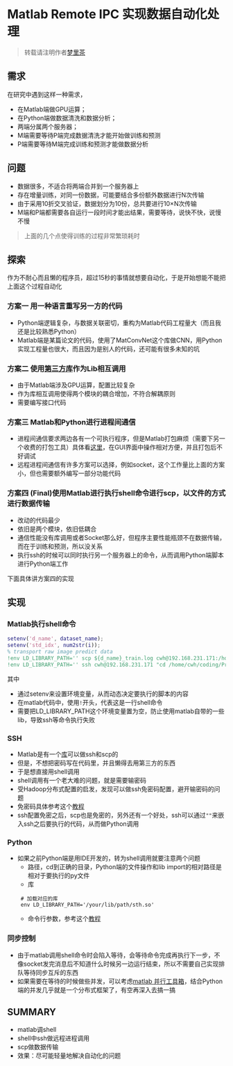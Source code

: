 # Matlab Remote IPC 实现数据自动化处理
> 转载请注明作者[梦里茶](https://github.com/ahangchen)

## 需求
在研究中遇到这样一种需求，
- 在Matlab端做GPU运算；
- 在Python端做数据清洗和数据分析；
- 两端分属两个服务器；
- M端需要等待P端完成数据清洗才能开始做训练和预测
- P端需要等待M端完成训练和预测才能做数据分析

## 问题
- 数据很多，不适合将两端合并到一个服务器上
- 存在增量训练，对同一份数据，可能要结合多份额外数据进行N次传输
- 由于采用10折交叉验证，数据划分为10份，总共要进行10×N次传输
- M端和P端都需要各自运行一段时间才能出结果，需要等待，说快不快，说慢不慢

> 上面的几个点使得训练的过程非常繁琐耗时

## 探索
作为不耐心而且懒的程序员，超过15秒的事情就想要自动化，于是开始想能不能把上面这个过程自动化

### 方案一 用一种语言重写另一方的代码
- Python端逻辑复杂，与数据关联密切，重构为Matlab代码工程量大（而且我还是比较熟悉Python）
- Matlab端是某篇论文的代码，使用了MatConvNet这个库做CNN，用Python实现工程量也很大，而且因为是别人的代码，还可能有很多未知的坑

### 方案二 使用[第三方库](http://mlabwrap.sourceforge.net/)作为Lib相互调用
- 由于Matlab端涉及GPU运算，配置比较复杂
- 作为库相互调用使得两个模块的耦合增加，不符合解耦原则
- 需要编写接口代码

### 方案三 Matlab和Python进行进程间通信
- 进程间通信要求两边各有一个可执行程序，但是Matlab打包麻烦（需要下另一个收费的打包工具）具体看[这里](https://www.youtube.com/watch?v=6b_NmBEW9ak)，在GUI界面中操作相对方便，并且打包后不好调试
- 远程进程间通信有许多方案可以选择，例如socket，这个工作量比上面的方案小，但也需要额外编写一部分功能代码

### 方案四 (Final)使用Matlab进行执行shell命令进行scp，以文件的方式进行数据传输
- 改动的代码最少
- 依旧是两个模块，依旧低耦合
- 通信性能没有库调用或者Socket那么好，但程序主要性能瓶颈不在数据传输，而在于训练和预测，所以没关系
- 执行ssh的时候可以同时执行另一个服务器上的命令，从而调用Python端脚本进行Python端工作

下面具体讲方案四的实现

## 实现
### Matlab执行shell命令
```matlab
setenv('d_name', dataset_name);
setenv('std_idx', num2str(i));
% transport raw image predict data
!env LD_LIBRARY_PATH='' scp ${d_name}_train.log cwh@192.168.231.171:/home/cwh/coding/Project/data/${std_idx}-train/renew_pid.log
!env LD_LIBRARY_PATH='' ssh cwh@192.168.231.171 "cd /home/cwh/coding/Project; python data_analysis.py data/${std_idx}-train"
```

其中
- 通过setenv来设置环境变量，从而动态决定要执行的脚本的内容
- 在matlab代码中，使用`!`开头，代表这是一行shell命令
- 需要把LD_LIBRARY_PATH这个环境变量置为空，防止使用matlab自带的一些lib，导致ssh等命令执行失败

### SSH
- Matlab是有一个[库](https://cn.mathworks.com/matlabcentral/fileexchange/27999-ssh-from-matlab--updated--+-sftp-scp)可以做ssh和scp的
- 但是，不想把密码写在代码里，并且懒得去用第三方的东西
- 于是想直接用shell调用
- shell调用有一个老大难的问题，就是需要输密码
- 受Hadoop分布式配置的启发，发现可以做ssh免密码配置，避开输密码的问题
- 免密码具体参考这个[教程](https://my.oschina.net/aiguozhe/blog/33994)
- ssh配置免密之后，scp也是免密的，另外还有一个好处，ssh可以通过`""`来嵌入ssh之后要执行的代码，从而做Python调用

### Python
- 如果之前Python端是用IDE开发的，转为shell调用就要注意两个问题
  - 路径，cd到正确的目录，Python端的文件操作和lib import的相对路径是相对于要执行的py文件
  - 库
   ```shell
    # 加载对应的库
    env LD_LIBRARY_PATH='/your/lib/path/sth.so'
    ```
  - 命令行参数，参考这个[教程](http://lingxiankong.github.io/blog/2014/01/14/command-line-parser/)

### 同步控制
- 由于matlab调用shell命令时会陷入等待，会等待命令完成再执行下一步，不像socket发完消息后不知道什么时候另一边运行结束，所以不需要自己实现排队等待同步互斥的东西
- 如果需要在等待的时候做些并发，可以考虑[matlab 并行工具箱](http://blog.sina.com.cn/s/blog_45eac6860100lzlk.html)，结合Python端的并发几乎就是一个分布式框架了，有空再深入去搞一搞

## SUMMARY
- matlab调shell
- shell中ssh做远程进程调用
- scp做数据传输
- 效果：尽可能轻量地解决自动化的问题
